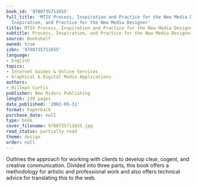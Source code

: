 ```yaml
---
book_id: '9780735711655'
full_title: 'MTIV Process, Inspiration and Practice for the New Media Designer: Process,
  Inspiration, and Practice for the New Media Designer'
title: MTIV Process, Inspiration and Practice for the New Media Designer
subtitle: Process, Inspiration, and Practice for the New Media Designer
source: Bookshelf
owned: true
isbn: '9780735711655'
language:
- English
topics:
- Internet Guides & Online Services
- Graphical & Digital Media Applications
authors:
- Hillman Curtis
publisher: New Riders Publishing
length: 239 pages
date_published: '2002-05-31'
format: Paperback
purchase_date: null
type: book
cover_filename: 9780735711655.jpg
read_status: partially read
theme: design
order: null
---
```

Outlines the approach for working with clients to develop clear, cogent, and creative communication. Divided into three parts, this book offers a methodology for artistic and professional work and also offers technical advice for translating this to the web.


